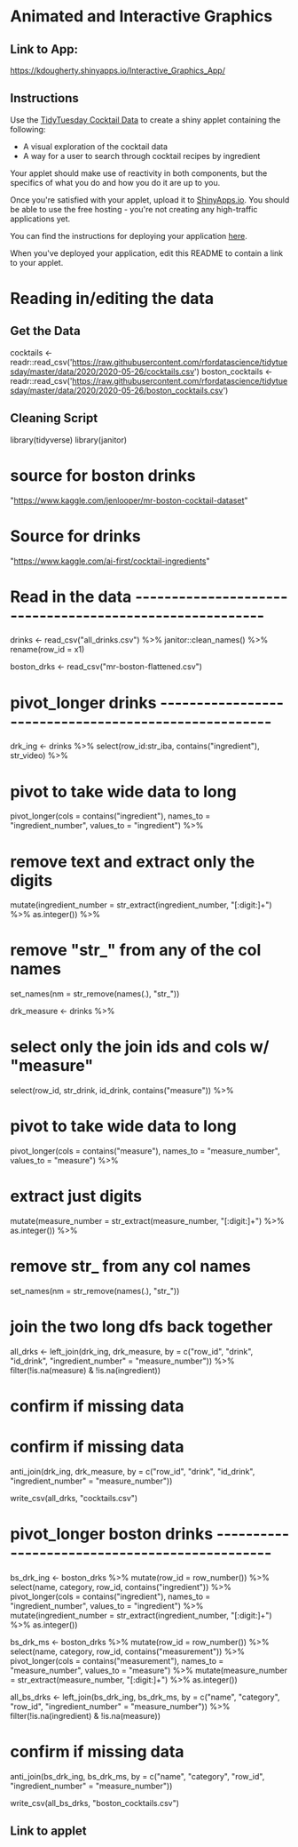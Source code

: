 # Animated and Interactive Graphics

## Link to App: 
https://kdougherty.shinyapps.io/Interactive_Graphics_App/

## Instructions

Use the [TidyTuesday Cocktail Data](https://github.com/rfordatascience/tidytuesday/blob/master/data/2020/2020-05-26/readme.md) to create a shiny applet containing the following:

- A visual exploration of the cocktail data
- A way for a user to search through cocktail recipes by ingredient

Your applet should make use of reactivity in both components, but the specifics of what you do and how you do it are up to you.

Once you're satisfied with your applet, upload it to [ShinyApps.io](https://www.shinyapps.io/). You should be able to use the free hosting - you're not creating any high-traffic applications yet. 

You can find the instructions for deploying your application [here](https://docs.rstudio.com/shinyapps.io/getting-started.html#working-with-shiny-for-r).

When you've deployed your application, edit this README to contain a link to your applet.

# Reading in/editing the data 
## Get the Data

cocktails <- readr::read_csv('https://raw.githubusercontent.com/rfordatascience/tidytuesday/master/data/2020/2020-05-26/cocktails.csv')
boston_cocktails <- readr::read_csv('https://raw.githubusercontent.com/rfordatascience/tidytuesday/master/data/2020/2020-05-26/boston_cocktails.csv')

## Cleaning Script 
library(tidyverse)
library(janitor)

# source for boston drinks
"https://www.kaggle.com/jenlooper/mr-boston-cocktail-dataset"

# Source for drinks
"https://www.kaggle.com/ai-first/cocktail-ingredients"

# Read in the data --------------------------------------------------------

drinks <- read_csv("all_drinks.csv") %>% 
  janitor::clean_names() %>% 
  rename(row_id = x1)

boston_drks <- read_csv("mr-boston-flattened.csv")


# pivot_longer drinks -----------------------------------------------------

drk_ing <- drinks %>% 
  select(row_id:str_iba, contains("ingredient"), str_video) %>% 
  
  # pivot to take wide data to long
  pivot_longer(cols = contains("ingredient"), 
               names_to = "ingredient_number", 
               values_to = "ingredient") %>% 
  # remove text and extract only the digits
  mutate(ingredient_number = str_extract(ingredient_number, "[:digit:]+") %>% 
           as.integer()) %>% 
  # remove "str_" from any of the col names
  set_names(nm = str_remove(names(.), "str_")) 

drk_measure <- drinks %>% 
  # select only the join ids and cols w/ "measure"
  select(row_id, str_drink, id_drink, contains("measure")) %>% 
  # pivot to take wide data to long
  pivot_longer(cols = contains("measure"), 
               names_to = "measure_number", 
               values_to = "measure") %>% 
  # extract just digits
  mutate(measure_number = str_extract(measure_number, "[:digit:]+") %>% 
           as.integer()) %>% 
  # remove str_ from any col names
  set_names(nm = str_remove(names(.), "str_"))

# join the two long dfs back together
all_drks <- left_join(drk_ing, drk_measure, 
                      by = c("row_id", "drink", "id_drink", 
                             "ingredient_number" = "measure_number")) %>% 
  filter(!is.na(measure) & !is.na(ingredient))

# confirm if missing data
# confirm if missing data
anti_join(drk_ing, drk_measure, 
          by = c("row_id", "drink", "id_drink", 
                 "ingredient_number" = "measure_number"))

write_csv(all_drks, "cocktails.csv")

# pivot_longer boston drinks ----------------------------------------------

bs_drk_ing <- boston_drks %>% 
  mutate(row_id = row_number()) %>% 
  select(name, category, row_id, contains("ingredient")) %>% 
  pivot_longer(cols = contains("ingredient"), 
               names_to = "ingredient_number", 
               values_to = "ingredient") %>% 
  mutate(ingredient_number = str_extract(ingredient_number, "[:digit:]+") %>% 
           as.integer())


bs_drk_ms <- boston_drks %>% 
  mutate(row_id = row_number()) %>% 
  select(name, category, row_id, contains("measurement")) %>% 
  pivot_longer(cols = contains("measurement"), 
               names_to = "measure_number", 
               values_to = "measure") %>% 
  mutate(measure_number = str_extract(measure_number, "[:digit:]+") %>% 
           as.integer())

all_bs_drks <- left_join(bs_drk_ing, bs_drk_ms, 
                         by = c("name", "category", "row_id", 
                                "ingredient_number" = "measure_number")) %>% 
  filter(!is.na(ingredient) & !is.na(measure))

# confirm if missing data
anti_join(bs_drk_ing, bs_drk_ms, 
          by = c("name", "category", "row_id", 
                 "ingredient_number" = "measure_number"))

write_csv(all_bs_drks, "boston_cocktails.csv")

## Link to applet 
